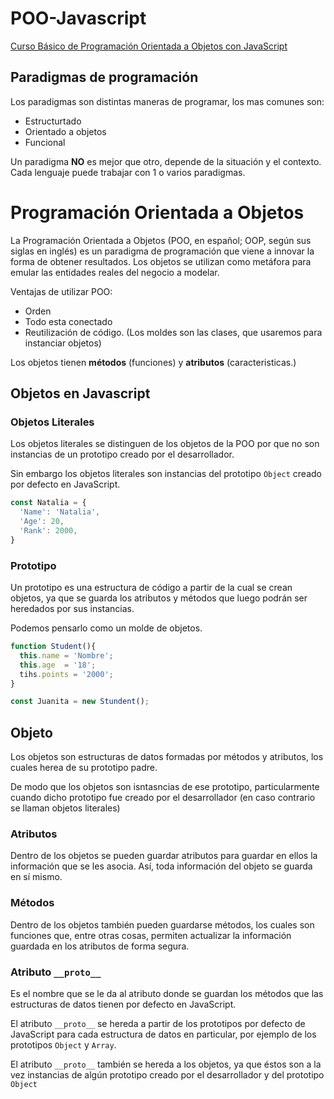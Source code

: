 # POO-Javascript
[Curso Básico de Programación Orientada a Objetos con JavaScript](https://platzi.com/cursos/javascript-poo/)

## Paradigmas de programación

Los paradigmas son distintas maneras de programar, los mas comunes son:
- Estructurtado
- Orientado a objetos
- Funcional

Un paradigma <b>NO</b> es mejor que otro, depende de la situación y el contexto. Cada lenguaje puede trabajar con 1 o varios paradigmas.

# Programación Orientada a Objetos

La Programación Orientada a Objetos (POO, en español; OOP, según sus siglas en inglés) es un paradigma de programación que viene a innovar la forma de obtener resultados. Los objetos se utilizan como metáfora para emular las entidades reales del negocio a modelar.

Ventajas de utilizar POO:
- Orden
- Todo esta conectado
- Reutilización de código. (Los moldes son las clases, que usaremos para instanciar objetos)

Los objetos tienen <b>métodos</b> (funciones) y <b>atributos</b> (caracteristicas.)

## Objetos en Javascript

### Objetos Literales

Los objetos literales se distinguen de los objetos de la POO por que no son instancias de un prototipo creado por el desarrollador.

Sin embargo los objetos literales son instancias del prototipo `Object` creado por defecto en JavaScript.
```javascript
const Natalia = {
  'Name': 'Natalia',
  'Age': 20,
  'Rank': 2000,
}
```

### Prototipo

Un prototipo es una estructura de código a partir de la cual se crean objetos, ya que se guarda los atributos y métodos que luego podrán ser heredados por sus instancias.

Podemos pensarlo como un molde de objetos.

```javascript
function Student(){
  this.name = 'Nombre';
  this.age  = '18';
  tihs.points = '2000';
}

const Juanita = new Stundent();
```

## Objeto

Los objetos son estructuras de datos formadas por métodos y atributos, los cuales herea de su prototipo padre.

De modo que los objetos son isntasncias de ese prototipo, particularmente cuando dicho prototipo fue creado por el desarrollador (en caso contrario se llaman objetos literales)

### Atributos

Dentro de los objetos se pueden guardar atributos para guardar en ellos la información que se les asocia. Así, toda información del objeto se guarda en sí mismo.

### Métodos

Dentro de los objetos también pueden guardarse métodos, los cuales son funciones que, entre otras cosas, permiten actualizar la información guardada en los atributos de forma segura.

### Atributo `__proto__`

Es el nombre que se le da al atributo donde se guardan los métodos que las estructuras de datos tienen por defecto en JavaScript.

El atributo `__proto__` se hereda a partir de los prototipos por defecto de JavaScript para cada estructura de datos en particular, por ejemplo de los prototipos `Object` y `Array`.

El atributo `__proto__` también se hereda a los objetos, ya que éstos son a la vez instancias de algún prototipo creado por el desarrollador y del prototipo `Object`